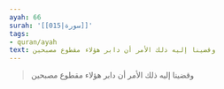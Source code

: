 ```yaml
---
ayah: 66
surah: '[[015|سورة]]'
tags:
- quran/ayah
text: وقضينا إليه ذلك الأمر أن دابر هؤلاء مقطوع مصبحين
---
```

> وقضينا إليه ذلك الأمر أن دابر هؤلاء مقطوع مصبحين
